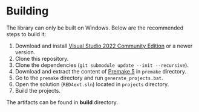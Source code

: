 # Building

The library can only be built on Windows. Below are the recommended steps to build it:

1. Download and install [Visual Studio 2022 Community Edition](https://www.visualstudio.com/) or a newer version.
2. Clone this repository.
3. Clone the dependencies (`git submodule update --init --recursive`).
4. Download and extract the content of [Premake 5](https://github.com/premake/premake-core/releases) in `premake` directory.
5. Go to the `premake` directory and run `generate_projects.bat`.
6. Open the solution (`RED4ext.sln`) located in `projects` directory.
7. Build the projects.

The artifacts can be found in **build** directory.

